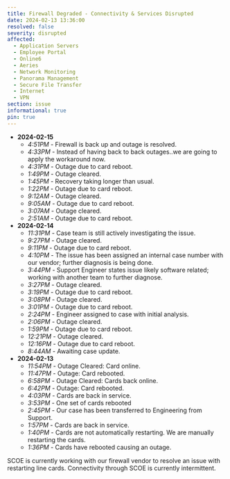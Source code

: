 ```yaml
---
title: Firewall Degraded - Connectivity & Services Disrupted
date: 2024-02-13 13:36:00
resolved: false
severity: disrupted
affected:
  - Application Servers
  - Employee Portal
  - Online6
  - Aeries
  - Network Monitoring
  - Panorama Management
  - Secure File Transfer
  - Internet
  - VPN
section: issue
informational: true
pin: true
---
```


- **2024-02-15**
  - *4:51PM* - Firewall is back up and outage is resolved.
  - *4:33PM* - Instead of having back to back outages..we are going to apply the workaround now.
  - *4:31PM* - Outage due to card reboot.
  - *1:49PM* - Outage cleared.
  - *1:45PM* - Recovery taking longer than usual.
  - *1:22PM* - Outage due to card reboot.
  - *9:12AM* - Outage cleared.
  - *9:05AM* - Outage due to card reboot.
  - *3:07AM* - Outage cleared.
  - *2:51AM* - Outage due to card reboot.
- **2024-02-14**
  - *11:31PM* - Case team is still actively investigating the issue.
  - *9:27PM* - Outage cleared.
  - *9:11PM* - Outage due to card reboot.
  - *4:10PM* - The issue has been assigned an internal case number with our vendor; further diagnosis is being done.
  - *3:44PM* - Support Engineer states issue likely software related; working with another team to further diagnose.
  - *3:27PM* - Outage cleared.
  - *3:19PM* - Outage due to card reboot.
  - *3:08PM* - Outage cleared.
  - *3:01PM* - Outage due to card reboot.
  - *2:24PM* - Engineer assigned to case with initial analysis.
  - *2:06PM* - Outage cleared.
  - *1:59PM* - Outage due to card reboot.
  - *12:21PM* - Outage cleared.
  - *12:16PM* - Outage due to card reboot.
  - *8:44AM* - Awaiting case update.
- **2024-02-13**
  - *11:54PM* - Outage Cleared: Card online.
  - *11:47PM* - Outage: Card rebooted.
  - *6:58PM* - Outage Cleared: Cards back online.
  - *6:42PM* - Outage: Card rebooted.
  - *4:03PM* - Cards are back in service.
  - *3:53PM* - One set of cards rebooted
  - *2:45PM* - Our case has been transferred to Engineering from Support.
  - *1:57PM* - Cards are back in service.
  - *1:40PM* - Cards are not automatically restarting. We are manually restarting the cards.
  - *1:36PM* - Cards have rebooted causing an outage.

SCOE is currently working with our firewall vendor to resolve an issue with restarting line cards. Connectivity through SCOE is currently intermittent.
